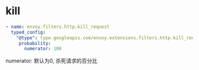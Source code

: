 # kill 

```yaml
- name: envoy.filters.http.kill_request
  typed_config:
    "@type": type.googleapis.com/envoy.extensions.filters.http.kill_request.v3.KillRequest
     probability:
       numerator: 100
```


numerator: 默认为0, 杀死请求的百分比